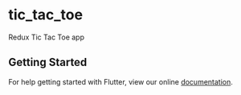 # tic_tac_toe

Redux Tic Tac Toe app

## Getting Started

For help getting started with Flutter, view our online
[documentation](https://flutter.io/).
